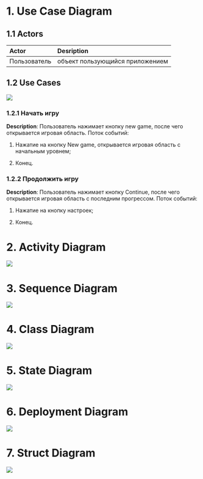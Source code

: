 # 1. Use Case Diagram

## 1.1 Actors 
  
  Actor | Desription
:-----|:----------
Пользователь  | объект пользующийся приложением

## 1.2 Use Cases
<img src="https://github.com/vasiliy-voronich/projecttritpo/blob/master/diagrams/use%20case%20(structuring%20template).png">



### 1.2.1 Начать игру

**Description**: Пользователь нажимает кнопку new game,  после чего открывается игровая область.
Поток событий:

1. Нажатие на кнопку New game, открывается игровая область с начальным уровнем;

2. Конец.



### 1.2.2 Продолжить игру

**Description**: Пользователь нажимает кнопку Continue,  после чего открывается игровая область с последним прогрессом.
Поток событий:

1. Нажатие на кнопку настроек;

2. Конец.




# 2. Activity Diagram 

<img src="https://github.com/vasiliy-voronich/projecttritpo/blob/master/diagrams/Activity%20Diagram%20New.png">


# 3. Sequence Diagram
<img src="https://github.com/vasiliy-voronich/projecttritpo/blob/master/diagrams/Sequence%20new.png">


# 4. Class Diagram
<img src="https://github.com/vasiliy-voronich/projecttritpo/blob/master/diagrams/Class%20Diagram.png">


# 5. State Diagram
<img src="https://github.com/vasiliy-voronich/projecttritpo/blob/master/diagrams/State%20Diagram.png">


# 6. Deployment Diagram
<img src="https://github.com/vasiliy-voronich/projecttritpo/blob/master/diagrams/Deployment%20DiagramNew.png">

# 7. Struct Diagram
<img src="https://github.com/vasiliy-voronich/projecttritpo/blob/master/diagrams/StractDiagram.png">

